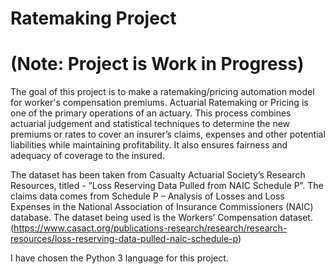 # Ratemaking Project
# (Note: Project is Work in Progress)
The goal of this project is to make a ratemaking/pricing automation model for worker's compensation premiums. Actuarial Ratemaking or Pricing is one of the primary operations of an actuary. This process combines actuarial judgement and statistical techniques to determine the new premiums or rates to cover an insurer’s claims, expenses and other potential liabilities while maintaining profitability. It also ensures fairness and adequacy of coverage to the insured.

The dataset has been taken from Casualty Actuarial Society’s Research Resources, titled - “Loss Reserving Data Pulled from NAIC Schedule P”. The claims data comes from Schedule P – Analysis of Losses and Loss Expenses in the National Association of Insurance Commissioners (NAIC) database. The dataset being used is the Workers’ Compensation dataset. (https://www.casact.org/publications-research/research/research-resources/loss-reserving-data-pulled-naic-schedule-p)

I have chosen the Python 3 language for this project. 
